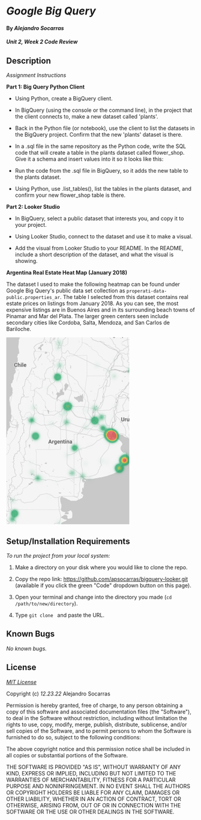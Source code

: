 # _Google Big Query_

#### By _**Alejandro Socarras**_

#### _Unit 2, Week 2 Code Review_

## Description

_Assignment Instructions_

**Part 1: Big Query Python Client**
* Using Python, create a BigQuery client.

* In BigQuery (using the console or the command line), in the project that the client connects to, make a new dataset called 'plants'.

* Back in the Python file (or notebook), use the client to list the datasets in the BigQuery project. Confirm that the new 'plants' dataset is there.

* In a .sql file in the same repository as the Python code, write the SQL code that will create a table in the plants dataset called flower_shop. Give it a schema and insert values into it so it looks like this:

* Run the code from the .sql file in BigQuery, so it adds the new table to the plants dataset.

* Using Python, use .list_tables(), list the tables in the plants dataset, and confirm your new flower_shop table is there.

  
**Part 2: Looker Studio**
* In BigQuery, select a public dataset that interests you, and copy it to your project.

* Using Looker Studio, connect to the dataset and use it to make a visual.

* Add the visual from Looker Studio to your README. In the README, include a short description of the dataset, and what the visual is showing.

**Argentina Real Estate Heat Map (January 2018)**

The dataset I used to make the following heatmap can be found under Google Big Query's public data set collection as `properati-data-public.properties_ar`. The table I selected from this dataset contains real estate prices on listings from January 2018. As you can see, the most expensive listings are in Buenos Aires and in its surrounding beach towns of Pinamar and Mar del Plata. The larger green centers seen include secondary cities like Cordoba, Salta, Mendoza, and San Carlos de Bariloche. 

![Argentina](./img/argentina-map.resized.png) 




## Setup/Installation Requirements

_To run the project from your local system:_

1. Make a directory on your disk where you would like to clone the repo.

2. Copy the repo link: https://github.com/apsocarras/bigquery-looker.git (available if you click the green "Code" dropdown button on this page).

3. Open your terminal and change into the directory you made (`cd /path/to/new/directory`).

4. Type `git clone ` and paste the URL.

## Known Bugs

_No known bugs._

## License

_[MIT License](https://opensource.org/licenses/MIT)_

Copyright (c) _12.23.22_ Alejandro Socarras

Permission is hereby granted, free of charge, to any person obtaining a copy of this software and associated documentation files (the "Software"), to deal in the Software without restriction, including without limitation the rights to use, copy, modify, merge, publish, distribute, sublicense, and/or sell copies of the Software, and to permit persons to whom the Software is furnished to do so, subject to the following conditions:

The above copyright notice and this permission notice shall be included in all copies or substantial portions of the Software.

THE SOFTWARE IS PROVIDED "AS IS", WITHOUT WARRANTY OF ANY KIND, EXPRESS OR IMPLIED, INCLUDING BUT NOT LIMITED TO THE WARRANTIES OF MERCHANTABILITY, FITNESS FOR A PARTICULAR PURPOSE AND NONINFRINGEMENT. IN NO EVENT SHALL THE AUTHORS OR COPYRIGHT HOLDERS BE LIABLE FOR ANY CLAIM, DAMAGES OR OTHER LIABILITY, WHETHER IN AN ACTION OF CONTRACT, TORT OR OTHERWISE, ARISING FROM, OUT OF OR IN CONNECTION WITH THE SOFTWARE OR THE USE OR OTHER DEALINGS IN THE SOFTWARE.